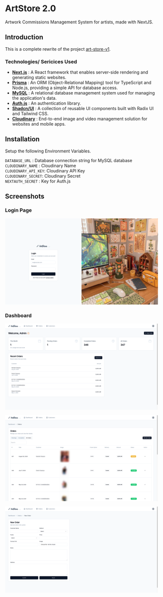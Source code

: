 # ArtStore 2.0

Artwork Commissions Management System for artists, made with NextJS.

## Introduction

This is a complete rewrite of the project [art-store-v1](https://github.com/sandxru/art-store).

### Technologies/ Sericices Used

- **[Next.js](https://nextjs.org/)** : A React framework that enables server-side rendering and generating static websites.
- **[Prisma](https://www.prisma.io/)** : An ORM (Object-Relational Mapping) tool for TypeScript and Node.js, providing a simple API for database access.
- **[MySQL](https://www.mysql.com/)** : A relational database management system used for managing the application's data.
- **[Auth.js](https://authjs.dev//)** : An authentication library.
- **[Shadcn/UI](https://shadcn.dev/)** : A collection of reusable UI components built with Radix UI and Tailwind CSS.
- **[Cloudinary](https://cloudinary.com/)** : End-to-end image and video management solution for websites and mobile apps.

## Installation

Setup the following Environment Variables.

`DATABASE_URL` : Database connection string for MySQL database<br>
`CLOUDINARY_NAME` : Cloudinary Name<br>
`CLOUDINARY_API_KEY`: Cloudinary API Key<br>
`CLOUDINARY_SECRET`: Cloudinary Secret<br>
`NEXTAUTH_SECRET` : Key for Auth.js<br>

## Screenshots

### Login Page

![Login Page](https://raw.githubusercontent.com/sandxru/art-store-v2/main/screenshots/screen-shot-1.png)

### Dashboard

![Dashboard](https://raw.githubusercontent.com/sandxru/art-store-v2/main/screenshots/screen-shot-2.png)

![Orders Page](https://raw.githubusercontent.com/sandxru/art-store-v2/main/screenshots/screen-shot-3.png)

![New Order Page](https://raw.githubusercontent.com/sandxru/art-store-v2/main/screenshots/screen-shot-4.png)
